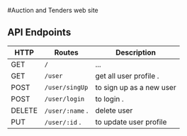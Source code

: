 #Auction and Tenders web site

## API Endpoints

| HTTP   | Routes          | Description              |
| ------ | --------------- | ------------------------ |
| GET    | `/`             | ...                      |
| GET    | `/user`         | get all user profile .   |
| POST   | `/user/singUp`  | to sign up as a new user |
| POST   | `/user/login`   | to login .               |
| DELETE | `/user/:name` . | delete user              |
| PUT    | `/user/:id` .   | to update user profile   |
